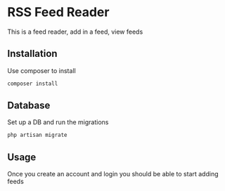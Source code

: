 # RSS Feed Reader

This is a feed reader, add in a feed, view feeds

## Installation

Use composer to install

```bash
composer install
```
## Database

Set up a DB and run the migrations

```bash
php artisan migrate
```

## Usage

Once you create an account and login you should be able to start adding feeds
